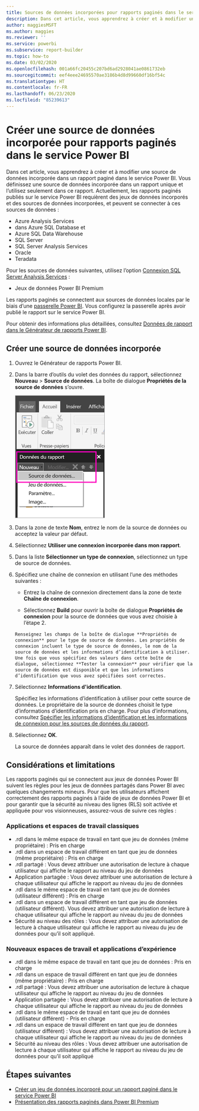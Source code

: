 ```yaml
---
title: Sources de données incorporées pour rapports paginés dans le service Power BI
description: Dans cet article, vous apprendrez à créer et à modifier une source de données incorporée dans un rapport paginé dans le service Power BI.
author: maggiesMSFT
ms.author: maggies
ms.reviewer: ''
ms.service: powerbi
ms.subservice: report-builder
ms.topic: how-to
ms.date: 03/02/2020
ms.openlocfilehash: 001a66fc20455c207bd6ad2928041ae0861732eb
ms.sourcegitcommit: eef4eee24695570ae3186b4d8d99660df16bf54c
ms.translationtype: HT
ms.contentlocale: fr-FR
ms.lasthandoff: 06/23/2020
ms.locfileid: "85239613"
---
```

# <a name="create-an-embedded-data-source-for-paginated-reports-in-the-power-bi-service"></a>Créer une source de données incorporée pour rapports paginés dans le service Power BI

Dans cet article, vous apprendrez à créer et à modifier une source de données incorporée dans un rapport paginé dans le service Power BI. Vous définissez une source de données incorporée dans un rapport unique et l’utilisez seulement dans ce rapport. Actuellement, les rapports paginés publiés sur le service Power BI requièrent des jeux de données incorporés et des sources de données incorporées, et peuvent se connecter à ces sources de données :

- Azure Analysis Services
- dans Azure SQL Database et 
- Azure SQL Data Warehouse
- SQL Server
- SQL Server Analysis Services
- Oracle 
- Teradata 

Pour les sources de données suivantes, utilisez l’option [Connexion SQL Server Analysis Services](../admin/service-premium-connect-tools.md) :

- Jeux de données Power BI Premium

Les rapports paginés se connectent aux sources de données locales par le biais d’une [passerelle Power BI](../connect-data/service-gateway-onprem.md). Vous configurez la passerelle après avoir publié le rapport sur le service Power BI.

Pour obtenir des informations plus détaillées, consultez [Données de rapport dans le Générateur de rapports Power BI](report-builder-data.md).

## <a name="create-an-embedded-data-source"></a>Créer une source de données incorporée
  
1. Ouvrez le Générateur de rapports Power BI.

1. Dans la barre d’outils du volet des données du rapport, sélectionnez **Nouveau** > **Source de données**. La boîte de dialogue **Propriétés de la source de données** s’ouvre.

    ![Nouvelle source de données](media/paginated-reports-embedded-data-source/power-bi-paginated-new-data-source.png)
  
2.  Dans la zone de texte **Nom**, entrez le nom de la source de données ou acceptez la valeur par défaut.  
  
3.  Sélectionnez **Utiliser une connexion incorporée dans mon rapport**.  
  
1.  Dans la liste **Sélectionner un type de connexion**, sélectionnez un type de source de données. 

1.  Spécifiez une chaîne de connexion en utilisant l’une des méthodes suivantes :  
  
    -   Entrez la chaîne de connexion directement dans la zone de texte **Chaîne de connexion**. 
  
     -   Sélectionnez **Build** pour ouvrir la boîte de dialogue **Propriétés de connexion** pour la source de données que vous avez choisie à l’étape 2.  
  
        Renseignez les champs de la boîte de dialogue **Propriétés de connexion** pour le type de source de données. Les propriétés de connexion incluent le type de source de données, le nom de la source de données et les informations d’identification à utiliser. Une fois que vous spécifiez des valeurs dans cette boîte de dialogue, sélectionnez **Tester la connexion** pour vérifier que la source de données est disponible et que les informations d’identification que vous avez spécifiées sont correctes.  
  
4.  Sélectionnez **Informations d'identification**.  
  
     Spécifiez les informations d’identification à utiliser pour cette source de données. Le propriétaire de la source de données choisit le type d’informations d’identification pris en charge. Pour plus d’informations, consultez [Spécifier les informations d’identification et les informations de connexion pour les sources de données du rapport](https://docs.microsoft.com/sql/reporting-services/report-data/specify-credential-and-connection-information-for-report-data-sources).
  
5.  Sélectionnez **OK**.  
  
     La source de données apparaît dans le volet des données de rapport.  
     
## <a name="limitations-and-considerations"></a>Considérations et limitations

Les rapports paginés qui se connectent aux jeux de données Power BI suivent les règles pour les jeux de données partagés dans Power BI avec quelques changements mineurs.  Pour que les utilisateurs affichent correctement des rapports paginés à l’aide de jeux de données Power BI et pour garantir que la sécurité au niveau des lignes (RLS) soit activée et appliquée pour vos visionneuses, assurez-vous de suivre ces règles :

### <a name="classic-apps-and-workspaces"></a>Applications et espaces de travail classiques

- .rdl dans le même espace de travail en tant que jeu de données (même propriétaire) : Pris en charge
- .rdl dans un espace de travail différent en tant que jeu de données (même propriétaire) : Pris en charge
- .rdl partagé : Vous devez attribuer une autorisation de lecture à chaque utilisateur qui affiche le rapport au niveau du jeu de données
- Application partagée : Vous devez attribuer une autorisation de lecture à chaque utilisateur qui affiche le rapport au niveau du jeu de données
- .rdl dans le même espace de travail en tant que jeu de données (utilisateur différent) : Pris en charge
- .rdl dans un espace de travail différent en tant que jeu de données (utilisateur différent). Vous devez attribuer une autorisation de lecture à chaque utilisateur qui affiche le rapport au niveau du jeu de données
- Sécurité au niveau des rôles : Vous devez attribuer une autorisation de lecture à chaque utilisateur qui affiche le rapport au niveau du jeu de données pour qu’il soit appliqué.

### <a name="new-experience-apps-and-workspaces"></a>Nouveaux espaces de travail et applications d’expérience

- .rdl dans le même espace de travail en tant que jeu de données : Pris en charge
- .rdl dans un espace de travail différent en tant que jeu de données (même propriétaire) : Pris en charge
- .rdl partagé : Vous devez attribuer une autorisation de lecture à chaque utilisateur qui affiche le rapport au niveau du jeu de données
- Application partagée : Vous devez attribuer une autorisation de lecture à chaque utilisateur qui affiche le rapport au niveau du jeu de données
- .rdl dans le même espace de travail en tant que jeu de données (utilisateur différent) - Pris en charge
- .rdl dans un espace de travail différent en tant que jeu de données (utilisateur différent) : Vous devez attribuer une autorisation de lecture à chaque utilisateur qui affiche le rapport au niveau du jeu de données
- Sécurité au niveau des rôles : Vous devez attribuer une autorisation de lecture à chaque utilisateur qui affiche le rapport au niveau du jeu de données pour qu’il soit appliqué

## <a name="next-steps"></a>Étapes suivantes

- [Créer un jeu de données incorporé pour un rapport paginé dans le service Power BI](paginated-reports-create-embedded-dataset.md)
- [Présentation des rapports paginés dans Power BI Premium](paginated-reports-report-builder-power-bi.md)

